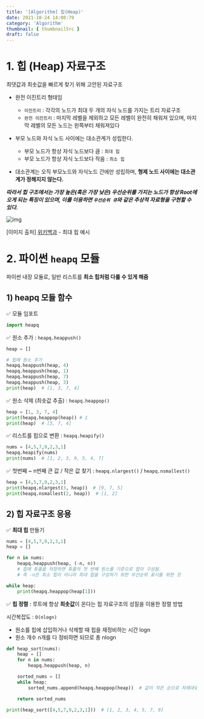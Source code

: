 ```yaml
---
title: '[Algorithm] 힙(Heap)'
date: 2021-10-24 14:08:79
category: 'Algorithm'
thumbnail: { thumbnailSrc }
draft: false
---
```






# 1. 힙 (Heap) 자료구조

최댓값과 최솟값을 빠르게 찾기 위해 고안된 자료구조

- 완전 이진트리 형태임

  - `이진트리` : 각각의 노드가 최대 두 개의 자식 노드를 가지는 트리 자료구조
  - `완전 이진트리` :  마지막 레벨을 제외하고 모든 레벨이 완전히 채워져 있으며, 마지막 레벨의 모든 노드는 왼쪽부터 채워져있다

- 부모 노드와 자식 노드 사이에는 대소관계가 성립한다.

  - 부모 노드가 항상 자식 노드보다 큼 : `최대 힙`
  - 부모 노드가 항상 자식 노드보다 작음 : `최소 힙`

- 대소관계는 오직 부모노드와 자식노드 간에만 성립하며, **형제 노드 사이에는 대소관계가 정해지지 않는다.**

  

___따라서 힙 구조에서는 가장 높은(혹은 가장 낮은) 우선순위를 가지는 노드가 항상 Root에 오게 되는 특징이 있으며, 이를 이용하면 `우선순위 큐`와 같은 추상적 자료형을 구현할 수 있다.___



![img](https://upload.wikimedia.org/wikipedia/commons/thumb/3/38/Max-Heap.svg/800px-Max-Heap.svg.png)

[이미지 출처] [위키백과](https://ko.wikipedia.org/wiki/%ED%9E%99_(%EC%9E%90%EB%A3%8C_%EA%B5%AC%EC%A1%B0))  - 최대 힙 예시





# 2. 파이썬 `heapq` 모듈

파이썬 내장 모듈로, 일반 리스트를 **최소 힙처럼 다룰 수 있게 해줌**



## 1) heapq  모듈 함수

✅ 모듈 임포트

```python
import heapq
```



✅ 원소 추가 :  `heapq.heappush()`

```python
heap = []

# 힙에 원소 추가 
heapq.heappush(heap, 4)
heapq.heappush(heap, 1)
heapq.heappush(heap, 7)
heapq.heappush(heap, 3)
print(heap)  # [1, 3, 7, 4]
```



✅ 원소 삭제 (최솟값 추출) :  `heapq.heappop()`

```python
heap = [1, 3, 7, 4]
print(heapq.heappop(heap)) # 1
print(heap)  # [3, 7, 4]
```



✅ 리스트를 힙으로 변환 : `heapq.heapify()`

```python
nums = [4,5,7,9,2,3,1]
heapq.heapify(nums)
print(nums)  # [1, 2, 3, 9, 5, 4, 7]
```



✅ 첫번째 ~ n번째 큰 값 / 작은 값 찾기 : `heapq.nlargest()` / `heapq.nsmallest()`

```python
heap = [4,5,7,9,2,3,1]
print(heapq.nlargest(3, heap))  # [9, 7, 5]
print(heapq.nsmallest(2, heap))  # [1, 2]
```





## 2) 힙 자료구조 응용

✅ **최대 힙** 만들기

```python
nums = [4,5,7,9,2,3,1]
heap = []

for n in nums:
    heapq.heappush(heap, (-n, n))  
    # 힙에 튜플을 저장하면 튜플의 첫 번째 원소를 기준으로 힙이 구성됨. 
    # 즉 -n은 최소 힙이 아니라 최대 힙을 구성하기 위한 우선순위 표시를 위한 것

while heap:
    print(heapq.heappop(heap[1]))
```



✅ **힙 정렬** : 루트에 항상 **최솟값**이 온다는 힙 자료구조의 성질을 이용한 정렬 방법

시간복잡도 :  `O(nlogn)` 

- 원소를 힙에 삽입하거나 삭제할 때 힙을 재정비하는 시간 logn
-  원소 개수 n개를 다 정비하면 되므로 총 nlogn

```python
def heap_sort(nums):
    heap = []
    for n in nums:
        heapq.heappush(heap, n)

    sorted_nums = []
    while heap:
        sorted_nums.append(heapq.heappop(heap))  # 값이 작은 순으로 차례대로 들어가게 됨

    return sorted_nums

print(heap_sort([4,5,7,9,2,3,1]))  # [1, 2, 3, 4, 5, 7, 9]
```

